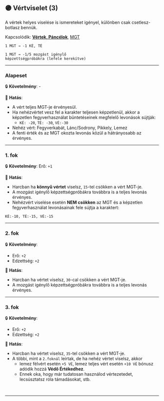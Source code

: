## 🟣 Vértviselet (3)

A vértek helyes viselése is ismereteket igényel, különben csak csetlesz-botlasz bennük.

Kapcsolódik: **[Vértek, Páncélok](../069_00_vertek_pancelok.md)**, [MGT](../069_03_MGT.md)

```
1 MGT → -1 KÉ, TÉ

1 MGT → -1/5 mozgást igénylő 
képzettségpróbákra (lefele kerekítve)
```

---
### Alapeset

🔒 **Követelmény**: -

🌟 **Hatás**:
- A vért teljes MGT-je érvényesül.
- Ha nehézvértet vesz fel a karakter teljesen képzetlenül, akkor a képzetlen fegyverhasználat büntetéseinek megfelelő levonások sújtják:
  - `KÉ: -20`, `TÉ: -30`, `VÉ:-30`
- Nehéz vért: Fegyverkabát, Lánc/Sodrony, Pikkely, Lemez
- A fenti érték és az MGT okozta levonás közül a hátrányosabb az érvényes.

---
### 1. fok

🔒 **Követelmény**: Erő: `+1`

🌟 **Hatás**:
- Harcban ha **könnyű vértet** viselsz, `15`-tel csökken a vért MGT-je.
- A mozgást igénylő képzettségpróbákra továbbra is a teljes levonás érvényes.
- Nehézvért viselése esetén **NEM csökken** az MGT és a képzetlen fegyverhasználat levonásainak fele sújtja a karaktert:

```
KÉ:-10, TÉ:-15, VÉ:-15
```


---
### 2. fok

🔒 **Követelmény**:
- Erő: `+2`
- Edzettség: `+2`

🌟 **Hatás**:
- Harcban ha vértet viselsz, `30`-cal csökken a vért MGT-je.
- A mozgást igénylő képzettségpróbákra továbbra is a teljes levonás érvényes.

---
### 3. fok

🔒 **Követelmény**:
- Erő: `+2`
- Edzettség: `+2`

🌟 **Hatás**:
- Harcban ha vértet viselsz, `35`-tel csökken a vért MGT-je.
- A többi, mint a `2.foknál` leírtak, de ha nehéz vértet viselsz, akkor
  - lemez félvért esetén `+5 VÉ`, lemez teljes vért esetén `+10 VÉ` bónusz adódik hozzá **Védő Értékedhez**.
  - Ennek oka, hogy már tudatosan használod vértezetedet, lecsúsztatsz róla támadásokat, stb.

<br />

---
